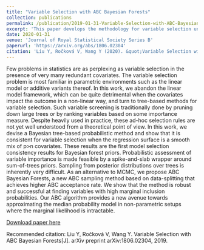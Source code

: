 ```yaml
---
title: "Variable Selection with ABC Bayesian Forests"
collection: publications
permalink: /publication/2019-01-31-Variable-Selection-with-ABC-Bayesian-Forests
excerpt: 'This paper develops the methodology for variable selection under non-parametric setting using ABC.'
date: 2020-01-31
venue: 'Journal of Royal Statistical Society Series B'
paperurl: 'https://arxiv.org/abs/1806.02304'
citation: 'Liu Y, Ročková V, Wang Y (2020). &quot;Variable Selection with ABC Bayesian Forests.&quot; <i> Journal of Royal Statistical Society Series B, In Press</i> .'
---
```

Few problems in statistics are as perplexing as variable selection in the presence of very many redundant covariates. The variable selection problem is most familiar in parametric environments such as the linear model or additive variants thereof. In this work, we abandon the linear model framework, which can be quite detrimental when the covariates impact the outcome in a non-linear way, and turn to tree-based methods for variable selection. Such variable screening is traditionally done by pruning down large trees or by ranking variables based on some importance measure. Despite heavily used in practice, these ad-hoc selection rules are not yet well understood from a theoretical point of view. In this work, we devise a Bayesian tree-based probabilistic method and show that it is consistent for variable selection when the regression surface is a smooth mix of p>n covariates. These results are the first model selection consistency results for Bayesian forest priors. Probabilistic assessment of variable importance is made feasible by a spike-and-slab wrapper around sum-of-trees priors. Sampling from posterior distributions over trees is inherently very difficult. As an alternative to MCMC, we propose ABC Bayesian Forests, a new ABC sampling method based on data-splitting that achieves higher ABC acceptance rate. We show that the method is robust and successful at finding variables with high marginal inclusion probabilities. Our ABC algorithm provides a new avenue towards approximating the median probability model in non-parametric setups where the marginal likelihood is intractable. 

[Download paper here](https://arxiv.org/abs/1806.02304)

Recommended citation: Liu Y, Ročková V, Wang Y. Variable Selection with ABC Bayesian Forests[J]. arXiv preprint arXiv:1806.02304, 2019.
